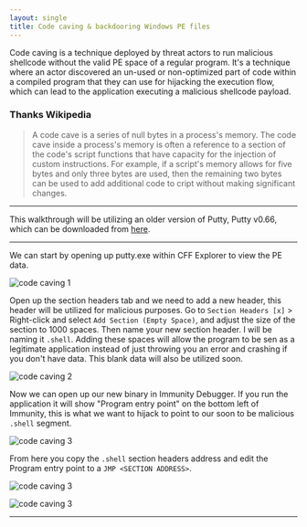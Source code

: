 ```yaml
---
layout: single
title: Code caving & backdooring Windows PE files
---
```


Code caving is a technique deployed by threat actors to run malicious shellcode without the valid PE space of a regular program. It's a technique where an actor discovered an un-used or non-optimized part of code within a compiled program that they can use for hijacking the execution flow, which can lead to the application executing a malicious shellcode payload.

### Thanks Wikipedia
> A code cave is a series of null bytes in a process's memory. The code cave inside a process's memory is often a reference to a section of the code's script functions that have capacity for the injection of custom instructions. For example, if a script's memory allows for five bytes and only three bytes are used, then the remaining two bytes can be used to add additional code to cript without making significant changes. 

---

This walkthrough will be utilizing an older version of Putty, Putty v0.66, which can be downloaded from [here](https://www.chiark.greenend.org.uk/~sgtatham/putty/releases/0.66.html).

----

We can start by opening up putty.exe within CFF Explorer to view the PE data.

![code caving 1](https://raw.githubusercontent.com/FULLSHADE/FULLSHADE.github.io/master/static/img/_posts/code_caving_1.png)

Open up the section headers tab and we need to add a new header, this header will be utilized for malicious purposes. Go to `Section Headers [x]` > Right-click and select `Add Section (Empty Space)`, and adjust the size of the section to 1000 spaces. Then name your new section header. I will be naming it `.shell`. Adding these spaces will allow the program to be sen as a legitimate application instead of just throwing you an error and crashing if you don't have data. This blank data will also be utilized soon.

![code caving 2](https://raw.githubusercontent.com/FULLSHADE/FULLSHADE.github.io/master/static/img/_posts/code_caving_2.png)

Now we can open up our new binary in Immunity Debugger. If you run the application it will show "Program entry point" on the bottom left of Immunity, this is what we want to hijack to point to our soon to be malicious `.shell` segment.

![code caving 3](https://raw.githubusercontent.com/FULLSHADE/FULLSHADE.github.io/master/static/img/_posts/code_caving_3.png)

From here you copy the `.shell` section headers address and edit the Program entry point to a `JMP <SECTION ADDRESS>`. 

![code caving 3](https://raw.githubusercontent.com/FULLSHADE/FULLSHADE.github.io/master/static/img/_posts/code_caving_4.png)

![code caving 3](https://raw.githubusercontent.com/FULLSHADE/FULLSHADE.github.io/master/static/img/_posts/code_caving_5.png)

----
